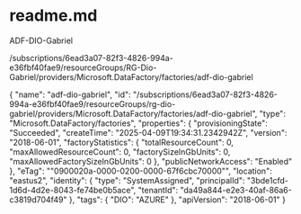 # readme.md
ADF-DIO-Gabriel

/subscriptions/6ead3a07-82f3-4826-994a-e36fbf40fae9/resourceGroups/RG-Dio-Gabriel/providers/Microsoft.DataFactory/factories/adf-dio-gabriel

{
    "name": "adf-dio-gabriel",
    "id": "/subscriptions/6ead3a07-82f3-4826-994a-e36fbf40fae9/resourceGroups/rg-dio-gabriel/providers/Microsoft.DataFactory/factories/adf-dio-gabriel",
    "type": "Microsoft.DataFactory/factories",
    "properties": {
        "provisioningState": "Succeeded",
        "createTime": "2025-04-09T19:34:31.2342942Z",
        "version": "2018-06-01",
        "factoryStatistics": {
            "totalResourceCount": 0,
            "maxAllowedResourceCount": 0,
            "factorySizeInGbUnits": 0,
            "maxAllowedFactorySizeInGbUnits": 0
        },
        "publicNetworkAccess": "Enabled"
    },
    "eTag": "\"0900020a-0000-0200-0000-67f6cbc70000\"",
    "location": "eastus2",
    "identity": {
        "type": "SystemAssigned",
        "principalId": "3bde1cfd-1d6d-4d2e-8043-fe74be0b5ace",
        "tenantId": "da49a844-e2e3-40af-86a6-c3819d704f49"
    },
    "tags": {
        "DIO": "AZURE"
    },
    "apiVersion": "2018-06-01"
}
